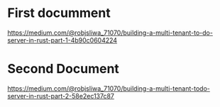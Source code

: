 # First documment 

https://medium.com/@robjsliwa_71070/building-a-multi-tenant-to-do-server-in-rust-part-1-4b90c0604224

# Second Document 

https://medium.com/@robjsliwa_71070/building-a-multi-tenant-todo-server-in-rust-part-2-58e2ec137c87